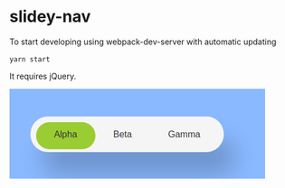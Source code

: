 # slidey-nav

To start developing using webpack-dev-server with automatic updating

```
yarn start
```

It requires jQuery.

![slider with transitions](demo.png)
